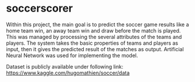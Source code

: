 # soccerscorer
Within this project, the main goal is to predict the soccer game results like a home team win, an away team win and draw before the match is played. This was managed by processing the several attributes of the teams and players. The system takes the basic properties of teams and players as input, then it gives the predicted result of the matches as output. Artificial Neural Network was used for implementing the model. 

Dataset is publicly available under following link: https://www.kaggle.com/hugomathien/soccer/data
